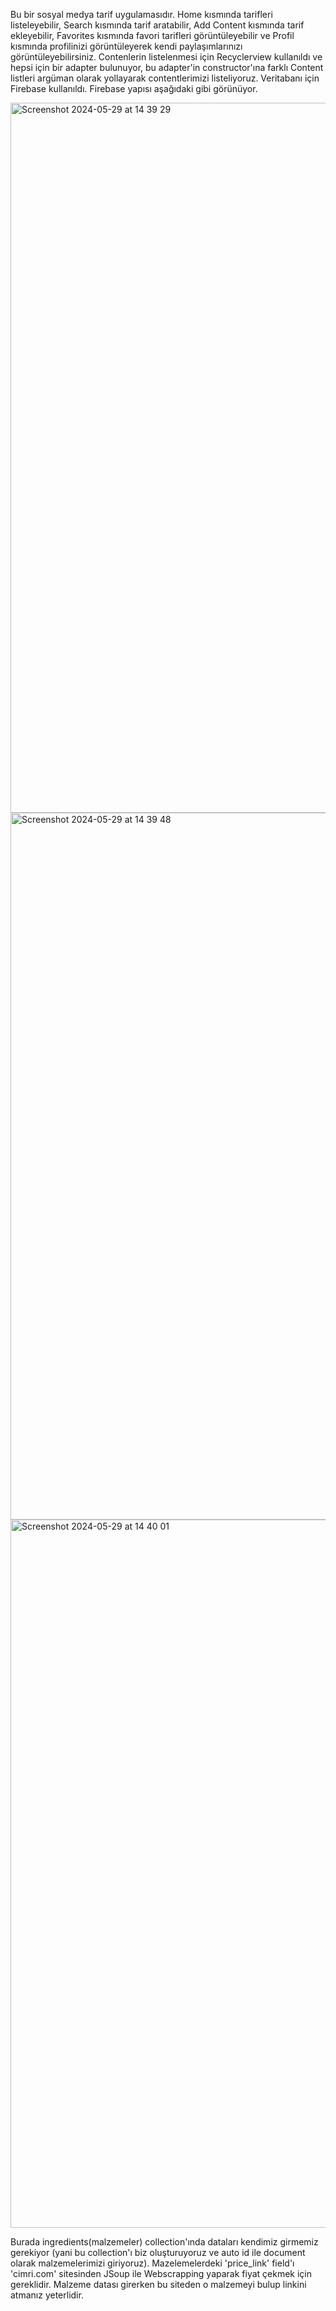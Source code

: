 Bu bir sosyal medya tarif uygulamasıdır. Home kısmında tarifleri listeleyebilir, Search kısmında tarif aratabilir, Add Content kısmında tarif ekleyebilir, 
Favorites kısmında favori tarifleri görüntüleyebilir ve Profil kısmında profilinizi görüntüleyerek kendi paylaşımlarınızı görüntüleyebilirsiniz. Contenlerin listelenmesi için
Recyclerview kullanıldı ve hepsi için bir adapter bulunuyor, bu adapter'in constructor'ına farklı Content listleri argüman olarak yollayarak contentlerimizi listeliyoruz.
Veritabanı için Firebase kullanıldı. Firebase yapısı aşağıdaki gibi görünüyor.

<img width="1136" alt="Screenshot 2024-05-29 at 14 39 29" src="https://github.com/OzbekFurkan/TarifSosyalMedyaJavaAndroid/assets/104983850/a14c2279-195b-4489-972e-290c3d331d94">

<img width="1131" alt="Screenshot 2024-05-29 at 14 39 48" src="https://github.com/OzbekFurkan/TarifSosyalMedyaJavaAndroid/assets/104983850/bb60865b-ead5-42a3-be5a-d3acf05f9f0f">

<img width="1133" alt="Screenshot 2024-05-29 at 14 40 01" src="https://github.com/OzbekFurkan/TarifSosyalMedyaJavaAndroid/assets/104983850/64826008-cf39-4c8e-a663-640be58eddf2">

Burada ingredients(malzemeler) collection'ında dataları kendimiz girmemiz gerekiyor (yani bu collection'ı biz oluşturuyoruz ve auto id ile document olarak malzemelerimizi giriyoruz).
Mazelemelerdeki 'price_link' field'ı 'cimri.com' sitesinden JSoup ile Webscrapping yaparak fiyat çekmek için gereklidir. Malzeme datası girerken bu siteden o malzemeyi bulup 
linkini atmanız yeterlidir.
